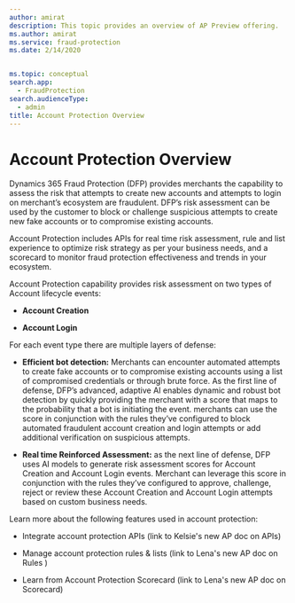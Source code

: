 ```yaml
---
author: amirat
description: This topic provides an overview of AP Preview offering.
ms.author: amirat
ms.service: fraud-protection
ms.date: 2/14/2020


ms.topic: conceptual
search.app: 
  - FraudProtection
search.audienceType:
  - admin
title: Account Protection Overview
---
```

# Account Protection Overview

Dynamics 365 Fraud Protection (DFP) provides merchants the capability to assess the risk that attempts to create new accounts and attempts to login on merchant’s ecosystem are fraudulent. DFP’s risk assessment can be used by the customer to block or challenge suspicious attempts to create new fake accounts or to compromise existing accounts.    

Account Protection includes APIs for real time risk assessment, rule and list experience to optimize risk strategy as per your business needs, and a scorecard to monitor fraud protection effectiveness and trends in your ecosystem.

Account Protection capability provides risk assessment on two types of Account lifecycle events: 

- **Account Creation** 

- **Account Login** 

For each event type there are multiple layers of defense: 

- **Efficient bot detection:** Merchants can encounter automated attempts to create fake accounts or to compromise existing accounts using a list of compromised credentials or through brute force. As the first line of defense, DFP’s advanced, adaptive AI enables dynamic and robust bot detection by quickly providing the merchant with a score that maps to the probability that a bot is initiating the event. merchants can use the score in conjunction with the rules they’ve configured to block automated fraudulent account creation and login attempts or add additional verification on suspicious attempts.

- **Real time Reinforced Assessment:** as the next line of defense, DFP uses AI models to generate risk assessment scores for Account Creation and Account Login events. Merchant can leverage this score in conjunction with the rules they’ve configured to approve, challenge, reject or review these Account Creation and Account Login attempts based on custom business needs.

Learn more about the following features used in account protection: 

- Integrate account protection APIs (link to Kelsie's new AP doc on APIs) 

- Manage account protection rules & lists (link to Lena's new AP doc on Rules ) 

- Learn from Account Protection Scorecard (link to Lena's new AP doc on Scorecard) 
